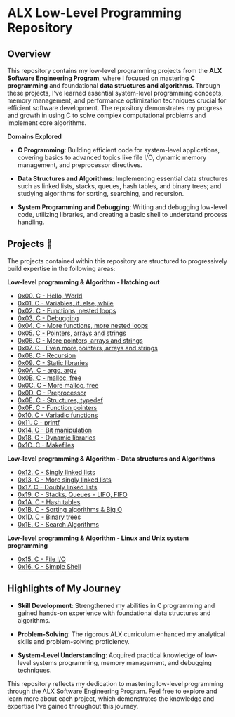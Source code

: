 # ALX Low-Level Programming Repository

## Overview

This repository contains my low-level programming projects from the **ALX Software Engineering Program**, where I focused on mastering **C programming** and foundational **data structures and algorithms**. Through these projects, I’ve learned essential system-level programming concepts, memory management, and performance optimization techniques crucial for efficient software development. The repository demonstrates my progress and growth in using C to solve complex computational problems and implement core algorithms.

**Domains Explored**

  * **C Programming**: Building efficient code for system-level applications, covering basics to advanced topics like file I/O, dynamic memory management, and preprocessor directives.

  * **Data Structures and Algorithms**: Implementing essential data structures such as linked lists, stacks, queues, hash tables, and binary trees; and studying algorithms for sorting, searching, and recursion.

  * **System Programming and Debugging**: Writing and debugging low-level code, utilizing libraries, and creating a basic shell to understand process handling.

## Projects :page_with_curl:

The projects contained within this repository are structured to progressively build expertise in the following areas:

**Low-level programming & Algorithm - Hatching out**

  * [0x00. C - Hello, World](./0x00-hello_world)
  * [0x01. C - Variables, if, else, while](./0x01-variables_if_else_while)
  * [0x02. C - Functions, nested loops](./0x02-functions_nested_loops)
  * [0x03. C - Debugging](./0x03-debugging)
  * [0x04. C - More functions, more nested loops](./0x04-more_functions_nested_loops)
  * [0x05. C - Pointers, arrays and strings](./0x05-pointers_arrays_strings)
  * [0x06. C - More pointers, arrays and strings](./0x06-pointers_arrays_strings)
  * [0x07. C - Even more pointers, arrays and strings](./0x07-pointers_arrays_strings)
  * [0x08. C - Recursion](./0x08-recursion)
  * [0x09. C - Static libraries](./0x09-static_libraries)
  * [0x0A. C - argc, argv](./0x0A-argc_argv)
  * [0x0B. C - malloc, free](./0x0B-malloc_free)
  * [0x0C. C - More malloc, free](./0x0C-more_malloc_free)
  * [0x0D. C - Preprocessor](./0x0D-preprocessor)
  * [0x0E. C - Structures, typedef](./0x0E-structures_typedef)
  * [0x0F. C - Function pointers](./0x0F-function_pointers)
  * [0x10. C - Variadic functions](./0x10-variadic_functions)
  * [0x11. C - printf](https://github.com/kelvinnmuia/printf)
  * [0x14. C - Bit manipulation](./0x14-bit_manipulation)
  * [0x18. C - Dynamic libraries](./0x18-dynamic_libraries)
  * [0x1C. C - Makefiles](./0x1C-makefiles)

**Low-level programming & Algorithm - Data structures and Algorithms**

  * [0x12. C - Singly linked lists](./0x12-singly_linked_lists)
  * [0x13. C - More singly linked lists](./0x13-more_singly_linked_lists)
  * [0x17. C - Doubly linked lists](./0x17-doubly_linked_lists)
  * [0x19. C - Stacks, Queues - LIFO, FIFO](https://github.com/kelvinnmuia/monty)
  * [0x1A. C - Hash tables](./0x1A-hash_tables)
  * [0x1B. C - Sorting algorithms & Big O](https://github.com/kelvinnmuia/sorting_algorithms)
  * [0x1D. C - Binary trees](https://github.com/kelvinnmuia/binary_trees)
  * [0x1E. C - Search Algorithms](./0x1E-search_algorithms)

**Low-level programming & Algorithm - Linux and Unix system programming**

  * [0x15. C - File I/O](./0x15-file_io)
  * [0x16. C - Simple Shell](./https://github.com/kelvinnmuia/simple_shell)

## Highlights of My Journey

  * **Skill Development**: Strengthened my abilities in C programming and gained hands-on experience with foundational data structures and algorithms.

  * **Problem-Solving**: The rigorous ALX curriculum enhanced my analytical skills and problem-solving proficiency.

  * **System-Level Understanding**: Acquired practical knowledge of low-level systems programming, memory management, and debugging techniques.

This repository reflects my dedication to mastering low-level programming through the ALX Software Engineering Program. Feel free to explore and learn more about each project, which demonstrates the knowledge and expertise I’ve gained throughout this journey.
